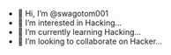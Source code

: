 - 👋 Hi, I’m @swagotom001
- 👀 I’m interested in Hacking...
- 🌱 I’m currently learning Hacking...
- 💞️ I’m looking to collaborate on Hacker...

<!---
swagotom001/swagotom001 is a ✨ special ✨ repository because its `README.md` (this file) appears on your GitHub profile.
You can click the Preview link to take a look at your changes.
--->
